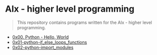 # Alx - higher level programming

> This repository contains programs written for the Alx - higher level programming.

  - [0x00. Python - Hello, World](https://github.com/dagemtsehay1/alx-higher_level_programming/tree/main/0x00-python-hello_world)
  - [0x01-python-if_else_loops_functions](https://github.com/dagemtsehay1/alx-higher_level_programming/tree/main/0x01-python-if_else_loops_functions)
  - [0x02-python-import_modules](https://github.com/dagemtsehay1/alx-higher_level_programming/tree/main/0x02-python-import_modules)
